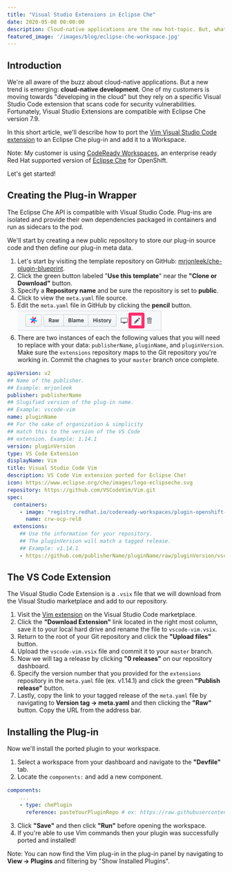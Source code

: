 ```yaml
---
title: "Visual Studio Extensions in Eclipse Che"
date: 2020-05-08 00:00:00
description: Cloud-native applications are the new hot-topic. But, what about cloud-native development? One of my clients moving towards "developing in the cloud" using CodeReady Workspaces, Red Hat's productized version of Eclipse Che, and they needed a Visual Studio Code extension. Here's how we got it working for them.
featured_image: '/images/blog/eclipse-che-workspace.jpg'
---
```


## Introduction

We're all aware of the buzz about cloud-native applications. But a new trend is emerging: **cloud-native development**. One of my customers is moving towards "developing in the cloud" but they rely on a specific Visual Studio Code extension that scans code for security vulnerabilities. Fortunately, Visual Studio Extensions are compatible with Eclipse Che version 7.9.

In this short article, we'll describe how to port the [Vim Visual Studio Code extension][1] to an Eclipse Che plug-in and add it to a Workspace.

Note: My customer is using [CodeReady Workspaces][2], an enterprise ready Red Hat supported version of [Eclipse Che][3] for OpenShift.

Let's get started!

## Creating the Plug-in Wrapper

The Eclipse Che API is compatible with Visual Studio Code. Plug-ins are isolated and provide their own dependencies packaged in containers and run as sidecars to the pod.

We'll start by creating a new public repository to store our plug-in source code and then define our plug-in meta data.

1.  Let's start by visiting the template repository on GitHub: [mrjonleek/che-plugin-blueprint][4].
2.  Click the green button labeled "**Use this template**" near the **"Clone or Download"** button.
3.  Specify a **Repository name** and be sure the repository is set to **public**.
4.  Click to view the `meta.yaml` file source.
5.  Edit the `meta.yaml` file in GitHub by clicking the **pencil** button. ![git-edit](/images/blog/git-edit.png)
6.  There are two instances of each the following values that you will need to replace with your data: `publisherName`, `pluginName`, and `pluginVersion`. Make sure the `extensions` repository maps to the Git repository you're working in. Commit the chagnes to your `master` branch once complete.

```yaml
apiVersion: v2
## Name of the publisher.
## Example: mrjonleek
publisher: publisherName
## Slugified version of the plug-in name.
## Example: vscode-vim
name: pluginName
## For the sake of organization & simplicity
## match this to the version of the VS Code
## extension. Example: 1.14.1
version: pluginVersion
type: VS Code Extension
displayName: Vim
title: Visual Studio Code Vim
description: VS Code Vim extension ported for Eclipse Che!
icon: https://www.eclipse.org/che/images/logo-eclipseche.svg
repository: https://github.com/VSCodeVim/Vim.git
spec:
  containers:
    - image: "registry.redhat.io/codeready-workspaces/plugin-openshift-rhel8"
      name: crw-ocp-rel8
  extensions:
    ## Use the information for your repository.
    ## The pluginVersion will match a tagged release.
    ## Example: v1.14.1
    - https://github.com/publisherName/pluginName/raw/pluginVersion/vscode-vim.vsix
```

## The VS Code Extension

The Visual Studio Code Extension is a `.vsix` file that we will download from the Visual Studio marketplace and add to our repository.

1.  Visit the [Vim extension][5] on the Visual Studio Code marketplace.
2.  Click the **"Download Extension"** link located in the right most column, save it to your local hard drive and rename the file to `vscode-vim.vsix`.
3.  Return to the root of your Git repository and click the **"Upload files"** button.
4.  Upload the `vscode-vim.vsix` file and commit it to your `master` branch.
5.  Now we will tag a release by clicking **"0 releases"** on our repository dashboard.
6.  Specify the version number that you provided for the `extensions` repository in the `meta.yaml` file (ex. v1.14.1) and click the green **"Publish release"** button.
7.  Lastly, copy the link to your tagged release of the `meta.yaml` file by navigating to **Version tag → meta.yaml** and then clicking the **"Raw"** button. Copy the URL from the address bar.

## Installing the Plug-in

Now we'll install the ported plugin to your workspace.

1.  Select a workspace from your dashboard and navigate to the **"Devfile"** tab.
2.  Locate the `components:` and add a new component.

```yaml
components:
    ...
    - type: chePlugin
      reference: pasteYourPluginRepo # ex: https://raw.githubusercontent.com/readyhat/che-plugin-vim/v1.14.1/meta.yaml
```
3.  Click **"Save"** and then click **"Run"** before opening the workspace.
4.  If you're able to use Vim commands then your plugin was successfully ported and installed!

Note: You can now find the Vim plug-in in the plug-in panel by navigating to **View → Plugins** and filtering by "Show Installed Plugins".

[1]: https://marketplace.visualstudio.com/items?itemName=vscodevim.vim
[2]: https://www.redhat.com/en/technologies/jboss-middleware/codeready-workspaces
[3]: https://www.eclipse.org/che/
[4]: https://github.com/mrjonleek/che-plugin-blueprint
[5]: https://marketplace.visualstudio.com/items?itemName=vscodevim.vim
